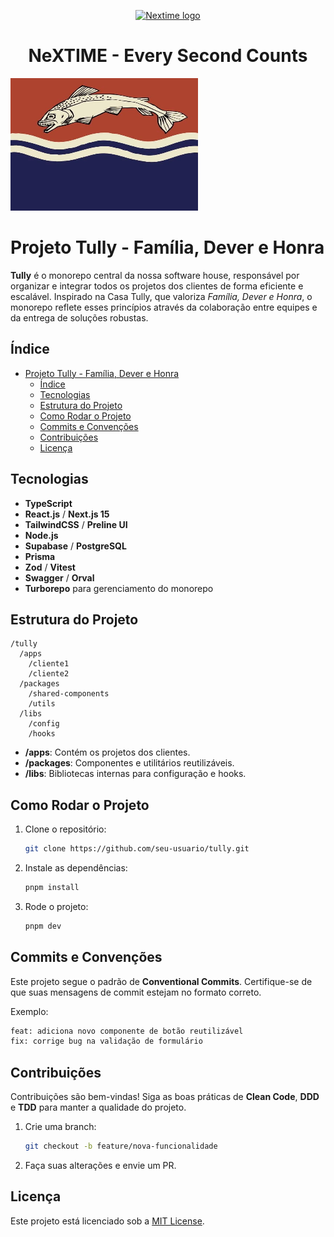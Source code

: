 <p align="center">
  <a href="https://www.nextime.com.br/">
    <img src="https://github.com/nextimecode.png" width="150px" height="150px" alt="Nextime logo" />
  </a>
  <h1 align="center">NeXTIME - Every Second Counts</h1>
</p>

<p align="left">
  <img src="./assets/logo.jpeg" width="300px" height="212px" alt="Chakra logo" />
</p>

# Projeto Tully - Família, Dever e Honra

**Tully** é o monorepo central da nossa software house, responsável por organizar e integrar todos os projetos dos clientes de forma eficiente e escalável. Inspirado na Casa Tully, que valoriza *Família, Dever e Honra*, o monorepo reflete esses princípios através da colaboração entre equipes e da entrega de soluções robustas.

## Índice
- [Projeto Tully - Família, Dever e Honra](#projeto-tully---família-dever-e-honra)
  - [Índice](#índice)
  - [Tecnologias](#tecnologias)
  - [Estrutura do Projeto](#estrutura-do-projeto)
  - [Como Rodar o Projeto](#como-rodar-o-projeto)
  - [Commits e Convenções](#commits-e-convenções)
  - [Contribuições](#contribuições)
  - [Licença](#licença)

## Tecnologias
- **TypeScript**
- **React.js** / **Next.js 15**
- **TailwindCSS** / **Preline UI**
- **Node.js**
- **Supabase** / **PostgreSQL**
- **Prisma**
- **Zod** / **Vitest**
- **Swagger** / **Orval**
- **Turborepo** para gerenciamento do monorepo

## Estrutura do Projeto
```
/tully
  /apps
    /cliente1
    /cliente2
  /packages
    /shared-components
    /utils
  /libs
    /config
    /hooks
```

- **/apps**: Contém os projetos dos clientes.
- **/packages**: Componentes e utilitários reutilizáveis.
- **/libs**: Bibliotecas internas para configuração e hooks.

## Como Rodar o Projeto

1. Clone o repositório:
   ```bash
   git clone https://github.com/seu-usuario/tully.git
   ```

2. Instale as dependências:
   ```bash
   pnpm install
   ```

3. Rode o projeto:
   ```bash
   pnpm dev
   ```

## Commits e Convenções
Este projeto segue o padrão de **Conventional Commits**. Certifique-se de que suas mensagens de commit estejam no formato correto.

Exemplo:
```bash
feat: adiciona novo componente de botão reutilizável
fix: corrige bug na validação de formulário
```

## Contribuições
Contribuições são bem-vindas! Siga as boas práticas de **Clean Code**, **DDD** e **TDD** para manter a qualidade do projeto.

1. Crie uma branch:
   ```bash
   git checkout -b feature/nova-funcionalidade
   ```
2. Faça suas alterações e envie um PR.

## Licença
Este projeto está licenciado sob a [MIT License](LICENSE).

